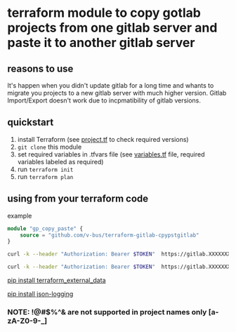 # terraform module to copy gotlab projects from one gitlab server and paste it to another gitlab server

## reasons to use

It's happen when you didn't update gitlab for a long time and whants to migrate you projects to a new gitlab server with much higher version. Gitlab Import/Export doesn't work due to incpmatibility of gitlab versions.

## quickstart

1. install Terraform (see [project.tf](project.tf) to check required versions)
1. `git clone` this module
1. set required variables in .tfvars file (see [variables.tf](variables.tf) file, required variables labeled as required)
1. run `terraform init`
1. run `terraform plan`

## using from your terraform code

example

```terraform
module "gp_copy_paste" {
    source = "github.com/v-bus/terraform-gitlab-cpypstgitlab"
}

```

```bash
curl -k --header "Authorization: Bearer $TOKEN"  https://gitlab.XXXXXXX.com/api/v4/groups/26/projects?per_page=100 | jq '.[] | .ssh_url_to_repo'

curl -k --header "Authorization: Bearer $TOKEN"  https://gitlab.XXXXXXX.com/api/v4/groups?per_page=100 | jq '.[] | "\(.id) \(.full_path)"'

```

[pip install terraform_external_data](https://github.com/operatingops/terraform_external_data)

[pip install json-logging](https://github.com/cloudreach/jsonlogger)

### NOTE: !@#$%^& are not supported in project names only [a-zA-Z0-9-_]
